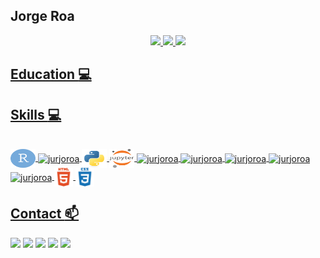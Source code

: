 
## Jorge Roa

<div align="center">
  <a href="https://github.com/jurjoroa">
  <img height="140em"" src="https://github-readme-stats.vercel.app/api?username=jurjoroa&theme=prussian&show_icons=true&hide_border=true&count_private=true"/>
   <img height="140em"
  src="https://github-readme-streak-stats.herokuapp.com/?user=jurjoroa&theme=prussian&hide_border=true"/>
    <img height="140em" 
  src="https://github-readme-stats.vercel.app/api/top-langs/?username=jurjoroa&theme=prussian&show_icons=true&hide_border=true&layout=compact"/>
</div>
  
  ##

## Education :computer:
</div>

</div>
  
  ##
## Skills :computer:
<div> 

<div style="display: inline_block"><br>

  <img align="center" alt="jurjoroa" height="30" width="40" src="https://raw.githubusercontent.com/devicons/devicon/master/icons/rstudio/rstudio-plain.svg">
   <img align="center" alt="jurjoroa" height="30" width="30" src="https://comunidadbioinfo.github.io/cdsb2021_workflows/img/shiny_1.png">
  <img align="center" alt="jurjoroa" height="30" width="40" src="https://raw.githubusercontent.com/devicons/devicon/master/icons/python/python-original.svg">
  <img align="center" alt="jurjoroa" height="30" width="40" src="https://raw.githubusercontent.com/devicons/devicon/master/icons/jupyter/jupyter-original-wordmark.svg">
   <img align="center" alt="jurjoroa" height="30" width="30" src="https://cdn.icon-icons.com/icons2/2107/PNG/512/file_type_stata_icon_130148.png">
  <img align="center" alt="jurjoroa" height="30" width="30" src="https://img.icons8.com/color/452/tableau-software.png">
    <img align="center" alt="jurjoroa" height="30" width="30" src="https://cdn.overleaf.com/img/ol-brand/overleaf_og_logo.png"> 
    <img align="center" alt="jurjoroa" height="30" width="30" src="https://www.aeroterra.com/content/dam/esrisites/en-us/common/icons/product-logos/ArcGIS-Pro.png"> 
    <img align="center" alt="jurjoroa" height="30" width="30" src="https://upload.wikimedia.org/wikipedia/commons/thumb/5/5f/Microsoft_Office_logo_%282019%E2%80%93present%29.svg/480px-Microsoft_Office_logo_%282019%E2%80%93present%29.svg.png"> 
    <img align="center" alt="jurjoroa" height="30" width="30" src="https://raw.githubusercontent.com/devicons/devicon/master/icons/html5/html5-plain-wordmark.svg"> 
    <img align="center" alt="jurjoroa" height="30" width="30" src="https://raw.githubusercontent.com/devicons/devicon/master/icons/css3/css3-plain-wordmark.svg"> 
    
    
  
</div>
  
  ##
## Contact :mailbox:
<div> 

  <a href="https://twitter.com/JorgeRoaC"><img src="https://img.shields.io/badge/Twitter-1DA1F2?style=for-the-badge&logo=twitter&logoColor=white" target="_blank"></a>
  <a href="https://instagram.com/jurjoroa"><img src="https://img.shields.io/badge/-Instagram-%23E4405F?style=for-the-badge&logo=instagram&logoColor=white" target="_blank"></a>
   <a href="https://www.linkedin.com/in/rafaella-ballerini-45875016a" target="_blank"><img src="https://img.shields.io/badge/-LinkedIn-%230077B5?style=for-the-badge&logo=linkedin&logoColor=white" target="_blank"></a> 
  <a href = "mailto:jurjoo@gmail.com"><img src="https://img.shields.io/badge/-Gmail-%23333?style=for-the-badge&logo=gmail&logoColor=white" target="_blank"></a>
    <a href="https://orcid.org/0000-0002-3972-9793" target="_blank"><img src="https://img.shields.io/badge/orcid-A6CE39?style=for-the-badge&logo=orcid&logoColor=white"></a> 
 

</div>

